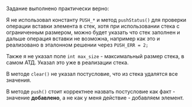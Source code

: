 Задание выполнено практически верно:

Я не использовал константу `PUSH_*` и метод `pushStatus()` для проверки операции вставки элемента в стек, 
хотя при использовании стека с ограниченным размером, можно будет указать что стек заполнен 
и дальше операция вставки не возможна, например как это и реализовано в эталонном решении через `PUSH_ERR = 2;`

Также я не указал поле `int max_size` - максимальный размер стека, в самом АТД.
Указал это уже в реализации стека.

В методе `clear()` не указал постусловие, что из стека удалятся все значения.

В методе `push()` стоит корректнее назвать постусловие как факт - значение **добавлено**, а не как у меня действие - добавляем элемент.
